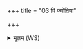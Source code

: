 +++
title = "03 वि ज्योतिषा"

+++
<details><summary>मूलम् (WS)</summary>

वि ज्योतिषा बृहता भात्यग्निराविर्विश्वानि कृणुषे महित्वा।  
प्रादेवीर्मायाः सहते दुरेवाः शिशीते शृङ्गे रक्षसे विनिक्ष्वे ॥ ३ ॥
</details>